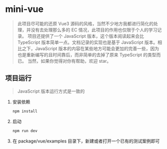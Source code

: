# mini-vue
> 此项目尽可能的还原 Vue3 源码的风格，当然不少地方我都进行简化的处理，并没有去处理那么多的 EC 情况，此项目的作用也仅限于个人的学习记录。
> 项目还提供了一个 JavaScript 版本，这个版本阅读起来会比 TypeScript 版本简单一点。文档记录的实现也是基于 JavaScript 版本。相比之下，JavaScript 版本的内容在某些地方可能会更加的完善一些，因为也是重新编写的且时间靠后，而非简单的去掉了原来 TypeScript 的类型而已。
> 当然，如果你觉得对你有帮助，欢迎 star。

## 项目运行

> JavaScript 版本运行方式是一致的

1. 安装依赖
   ```bash
   npm install
   ```
2. 启动
   ```bash
   npm run dev
   ```
3. 在 package/vue/examples 目录下，新建或者打开一个已有的测试案例即可
